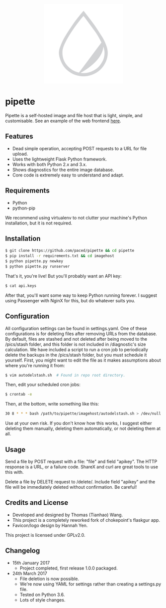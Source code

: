 <p align="center">
<img src=imagehost/static/images/pipette.png alt="Pipette!" />
</p>

# pipette

Pipette is a self-hosted image and file host that is light, simple, and customisable. See an example of the web frontend [here](https://i.paced.me).

## Features

-   Dead simple operation, accepting POST requests to a URL for file upload.
-   Uses the lightweight Flask Python framework.
-   Works with both Python 2.x and 3.x.
-   Shows diagnostics for the entire image database.
-   Core code is extremely easy to understand and adapt.

## Requirements

-   Python
-   python-pip

We recommend using virtualenv to not clutter your machine's Python installation, but it is not required.

## Installation

```sh
$ git clone https://github.com/paced/pipette && cd pipette
$ pip install -r requirements.txt && cd imagehost
$ python pipette.py newkey
$ python pipette.py runserver
```

That's it, you're live! But you'll probably want an API key:

```sh
$ cat api.keys
```

After that, you'll want some way to keep Python running forever. I suggest using Passenger with NginX for this, but do whatever suits you.

## Configuration

All configuration settings can be found in settings.yaml. One of these configurations is for deleting files after removing URLs from the database. By default, files are stashed and not deleted after being moved to the /pics/stash folder, and this folder is not included in /diagnostic's size calculation. We have included a script to run a cron job to periodically delete the backups in the /pics/stash folder, but you must schedule it yourself. First, you might want to edit the file as it makes assumptions about where you're running it from:

```sh
$ vim autodelstash.sh  # Found in repo root directory.
```

Then, edit your scheduled cron jobs:

```sh
$ crontab -e
```

Then, at the bottom, write something like this:

```sh
30 8 * * * bash /path/to/pipette/imagehost/autodelstash.sh > /dev/null 2>&1
```

Use at your own risk. If you don't know how this works, I suggest either deleting them manually, deleting them automatically, or not deleting them at all.

## Usage

Send a file by POST request with a file: "file" and field "apikey". The HTTP response is a URL, or a failure code. ShareX and curl are great tools to use this with.

Delete a file by DELETE request to /delete/<file>. Include field "apikey" and the file will be immediately deleted without confirmation. Be careful!

## Credits and License

-   Developed and designed by Thomas (Tianhao) Wang.
-   This project is a completely reworked fork of chokepoint's flaskgur app.
-   Favicon/logo design by Hannah Yen.

This project is licensed under GPLv2.0.

## Changelog

-   15th January 2017
    -   Project completed, first release 1.0.0 packaged.
-   24th March 2017
    -   File deletion is now possible.
    -   We're now using YAML for settings rather than creating a settings.py file.
    -   Tested on Python 3.6.
    -   Lots of style changes.
